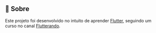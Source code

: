 ## 📱 Sobre

Este projeto foi desenvolvido no intuito de aprender [Flutter](https://flutter.dev), seguindo um curso no canal [Flutterando](https://www.youtube.com/user/jacobaraujo7).
